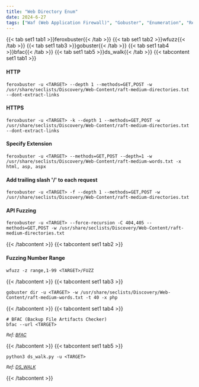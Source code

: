 ```yaml
---
title: "Web Directory Enum"
date: 2024-6-27
tags: ["Waf (Web Application Firewall)", "Gobuster", "Enumeration", "Reconnaissance", "Web", "Directory", "Feroxbuster", "Wfuzz", "IDOR", ".Ds_Store"]
---
```


{{< tab set1 tab1 >}}feroxbuster{{< /tab >}}
{{< tab set1 tab2 >}}wfuzz{{< /tab >}}
{{< tab set1 tab3 >}}gobuster{{< /tab >}}
{{< tab set1 tab4 >}}bfac{{< /tab >}}
{{< tab set1 tab5 >}}ds_walk{{< /tab >}}
{{< tabcontent set1 tab1 >}}

#### HTTP

```console
feroxbuster -u <TARGET> --depth 1 --methods=GET,POST -w /usr/share/seclists/Discovery/Web-Content/raft-medium-directories.txt --dont-extract-links
```

#### HTTPS

```console
feroxbuster -u <TARGET> -k --depth 1 --methods=GET,POST -w /usr/share/seclists/Discovery/Web-Content/raft-medium-directories.txt --dont-extract-links
```

#### Specify Extension

```console
feroxbuster -u <TARGET> --methods=GET,POST --depth=1 -w /usr/share/seclists/Discovery/Web-Content/raft-medium-words.txt -x html, asp, aspx
```

#### Add trailing slash '/' to each request

```console
feroxbuster -u <TARGET> -f --depth 1 --methods=GET,POST -w /usr/share/seclists/Discovery/Web-Content/raft-medium-directories.txt
```

#### API Fuzzing

```console
feroxbuster -u <TARGET> --force-recursion -C 404,405 --methods=GET,POST -w /usr/share/seclists/Discovery/Web-Content/raft-medium-directories.txt
```

{{< /tabcontent >}}
{{< tabcontent set1 tab2 >}}

#### Fuzzing Number Range

```console
wfuzz -z range,1-99 <TARGET>/FUZZ
```

{{< /tabcontent >}}
{{< tabcontent set1 tab3 >}}

```console
gobuster dir -u <TARGET> -w /usr/share/seclists/Discovery/Web-Content/raft-medium-words.txt -t 40 -x php
```

{{< /tabcontent >}}
{{< tabcontent set1 tab4 >}}

```console
# BFAC (Backup File Artifacts Checker)
bfac --url <TARGET>
```

<small>*Ref: [BFAC](https://github.com/mazen160/bfac)*</small>

{{< /tabcontent >}}
{{< tabcontent set1 tab5 >}}

```console
python3 ds_walk.py -u <TARGET>
```

<small>*Ref: [DS_WALK](https://github.com/Keramas/DS_Walk)*</small>

{{< /tabcontent >}}

